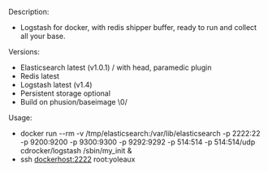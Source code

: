 Description:

- Logstash for docker, with redis shipper buffer, ready to run and collect all your base.

Versions:

- Elasticsearch latest (v1.0.1) / with head, paramedic plugin
- Redis latest
- Logstash latest (v1.4)
- Persistent storage optional
- Build on phusion/baseimage \0/

Usage:

- docker run --rm -v /tmp/elasticsearch:/var/lib/elasticsearch -p 2222:22 -p 9200:9200 -p 9300:9300 -p 9292:9292 -p 514:514 -p 514:514/udp cdrocker/logstash /sbin/my_init &
- ssh <dockerhost:2222> root:yoleaux
